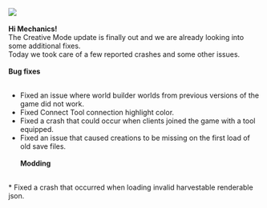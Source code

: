 ![](https://cdn.akamai.steamstatic.com/steamcommunity/public/images/clans//11471984/01459a509dc273d3bb90923b30eeb2e98eed2880.png)<br/>
<br/>
**Hi Mechanics!**<br/>
The Creative Mode update is finally out and we are already looking into some additional fixes.<br/>
Today we took care of a few reported crashes and some other issues.<br/>
<br/>
**Bug fixes**<br/>
<br/>
* Fixed an issue where world builder worlds from previous versions of the game did not work.<br/>
* Fixed Connect Tool connection highlight color.<br/>
* Fixed a crash that could occur when clients joined the game with a tool equipped.<br/>
* Fixed an issue that caused creations to be missing on the first load of old save files.<br/><br/>
**Modding**<br/>
<br/>
* Fixed a crash that occurred when loading invalid harvestable renderable json.<br/><br/>
